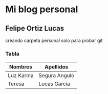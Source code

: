 # Mi blog personal

## Felipe Ortiz Lucas

creando carpeta personal solo pàra probar git

### Tabla

| Nombres    | Apellidos     |
| ---------- | ------------- |
| Luz Karina | Segura Angulo |
| Teresa     | Lucas Garcia  |
